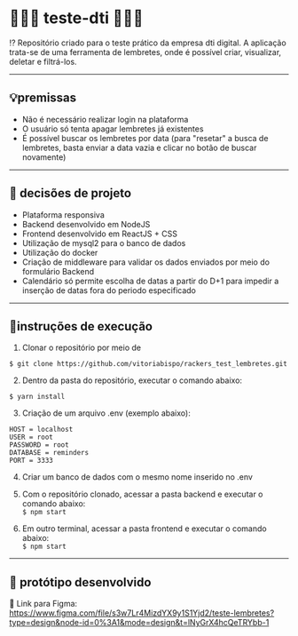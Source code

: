 
# 👩🏾‍💻 teste-dti 👩🏾‍💻

⁉️ Repositório criado para o teste prático da empresa dti digital. A aplicação trata-se de uma ferramenta de lembretes, onde é possível criar, visualizar, deletar e filtrá-los.

---

## 💡premissas
- Não é necessário realizar login na plataforma
- O usuário só tenta apagar lembretes já existentes
- É possível buscar os lembretes por data (para "resetar" a busca de lembretes, basta enviar a data vazia e clicar no botão de buscar novamente)

---

## 🤔 decisões de projeto
- Plataforma responsiva
- Backend desenvolvido em NodeJS
- Frontend desenvolvido em ReactJS + CSS
- Utilização de mysql2 para o banco de dados
- Utilização do docker
- Criação de middleware para validar os dados enviados por meio do formulário Backend
- Calendário só permite escolha de datas a partir do D+1 para impedir a inserção de datas fora do periodo especificado

---

## 📝instruções de execução
1. Clonar o repositório por meio de  

``` $ git clone https://github.com/vitoriabispo/rackers_test_lembretes.git ``` 

2. Dentro da pasta do repositório, executar o comando abaixo:

``` $ yarn install ``` 

3. Criação de um arquivo .env (exemplo abaixo):

```  
HOST = localhost
USER = root
PASSWORD = root
DATABASE = reminders
PORT = 3333 
``` 
4. Criar um banco de dados com o mesmo nome inserido no .env
5. Com o repositório clonado, acessar a pasta backend e executar o comando abaixo:  
``` $ npm start ``` 

6. Em outro terminal, acessar a pasta frontend e executar o comando abaixo:  
``` $ npm start ``` 
---

## 🎨 protótipo desenvolvido
🔗 Link para Figma: https://www.figma.com/file/s3w7Lr4MizdYX9y1S1Yjd2/teste-lembretes?type=design&node-id=0%3A1&mode=design&t=lNyGrX4hcQeTRYbb-1